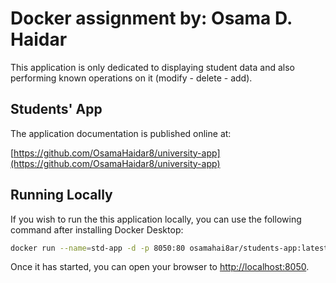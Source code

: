# Docker assignment by: Osama D. Haidar


This application is only dedicated to displaying student data and also performing known operations on it (modify - delete - add).

## Students' App

The application documentation is published online at:

[https://github.com/OsamaHaidar8/university-app](https://github.com/OsamaHaidar8/university-app)


## Running Locally

If you wish to run the this application locally, you can use the following command after installing Docker Desktop:

```bash
docker run --name=std-app -d -p 8050:80 osamahai8ar/students-app:latest
```

Once it has started, you can open your browser to [http://localhost:8050](http://localhost:8050).
